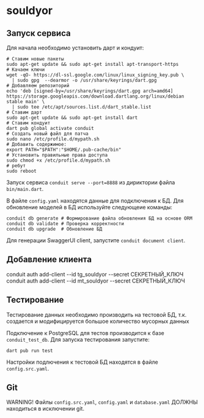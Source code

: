 # souldyor

## Запуск сервиса

Для начала необходимо установить дарт и кондуит: 
```
# Ставим новые пакеты
sudo apt-get update && sudo apt-get install apt-transport-https
# Качаем ключи
wget -qO- https://dl-ssl.google.com/linux/linux_signing_key.pub \
  | sudo gpg  --dearmor -o /usr/share/keyrings/dart.gpg
# Добавляем репозиторий
echo 'deb [signed-by=/usr/share/keyrings/dart.gpg arch=amd64] https://storage.googleapis.com/download.dartlang.org/linux/debian stable main' \
  | sudo tee /etc/apt/sources.list.d/dart_stable.list
# Ставим дарт
sudo apt-get update && sudo apt-get install dart
# Ставим кондуит
dart pub global activate conduit
# Создать новый файл для патча
sudo nano /etc/profile.d/mypath.sh
# Добавить содержимое:
export PATH="$PATH":"$HOME/.pub-cache/bin"
# Установить правильные права доступа
sudo chmod +x /etc/profile.d/mypath.sh
# ребут
sudo reboot
```

Запуск сервиса `conduit serve --port=8888` из дириктории файла `bin/main.dart`. 

В файле `config.yaml` находятся данные для подключения к БД. Для обновление моделей в БД используйте следующеие команды:

```
conduit db generate # Формирование файла обновления БД на основе ORM
conduit db validate # Проверка корректности
conduit db upgrade  # Обновление БД
```

Для генерации SwaggerUI client, запустите `conduit document client`.


## Добавление клиента

conduit auth add-client --id tg_souldyor --secret СЕКРЕТНЫЙ_КЛЮЧ
conduit auth add-client --id mt_souldyor --secret СЕКРЕТНЫЙ_КЛЮЧ

## Тестирование

Тестирование данных необходимо производить на тестовой БД, т.к. создается и модифицируется большое количество мусорных данных

Подключение к PostgreSQL для тестов производится к базе `conduit_test_db`. 
Для запуска тестирования запустите:

``` 
dart pub run test
```

Настройки подлючения к тестовой БД находятся в файле `config.src.yaml`.

## Git

WARNING! Файлы `config.src.yaml`, `config.yaml` и `database.yaml` ДОЛЖНЫ находиться в исключении git.
